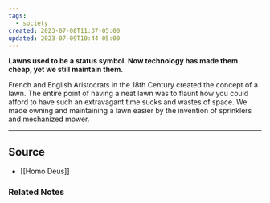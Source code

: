 ```yaml
---
tags:
  - society
created: 2023-07-08T11:37-05:00
updated: 2023-07-09T10:44-05:00
---
```

**Lawns used to be a status symbol. Now technology has made them cheap, yet we still maintain them.**

French and English Aristocrats in the 18th Century created the concept of a lawn. The entire point of having a neat lawn was to flaunt how you could afford to have such an extravagant time sucks and wastes of space. We made owning and maintaining a lawn easier by the invention of sprinklers and mechanized mower.

---

## Source
- [[Homo Deus]]

### Related Notes
